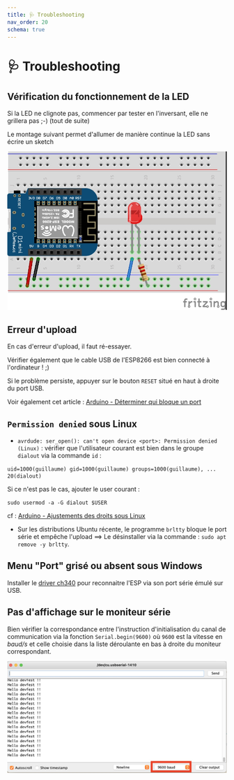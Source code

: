 ```yaml
---
title: 🩺 Troubleshooting
nav_order: 20
schema: true
---
```


# 🩺 Troubleshooting

## Vérification du fonctionnement de la LED

Si la LED ne clignote pas, commencer par tester en l'inversant, elle ne grillera pas ;-) (tout de suite)

Le montage suivant permet d'allumer de manière continue la LED sans écrire un sketch

![montage-led](resources/trouble-montage-led.jpg)

## Erreur d'upload

En cas d'erreur d'upload, il faut ré-essayer.

Vérifier également que le cable USB de l'ESP8266 est bien connecté à l'ordinateur ! ;)

Si le problème persiste, appuyer sur le bouton `RESET` situé en haut à droite du port USB.

Voir également cet article : [Arduino - Déterminer qui bloque un port](https://support.arduino.cc/hc/en-us/articles/4407830972050-Find-and-stop-process-blocking-a-port)

## `Permission denied` sous Linux

- `avrdude: ser_open(): can't open device <port>: Permission denied (Linux)` : vérifier que l'utilisateur courant est bien dans le groupe `dialout` via la commande `id` :
```
uid=1000(guillaume) gid=1000(guillaume) groups=1000(guillaume), ... 20(dialout)
```
Si ce n'est pas le cas, ajouter le user courant :
```
sudo usermod -a -G dialout $USER
```
cf : [Arduino - Ajustements des droits sous Linux](https://support.arduino.cc/hc/en-us/articles/360016495679-Fix-port-access-on-Linux)

- Sur les distributions Ubuntu récente, le programme `brltty` bloque le port série et empêche l'upload ==> Le désinstaller via la commande : `sudo apt remove -y brltty`.

## Menu "Port" grisé ou absent sous Windows

Installer le [driver ch340](https://learn.sparkfun.com/tutorials/how-to-install-ch340-drivers/all) pour reconnaitre l'ESP via son port série émulé sur USB.

## Pas d'affichage sur le moniteur série

Bien vérifier la correspondance entre l'instruction d'initialisation du canal de communication via la fonction  `Serial.begin(9600)` où `9600` est la vitesse en _baud/s_ et celle choisie dans la liste déroulante en bas à droite du moniteur correspondant.

![serial](resources/tp4-serial.jpg)
